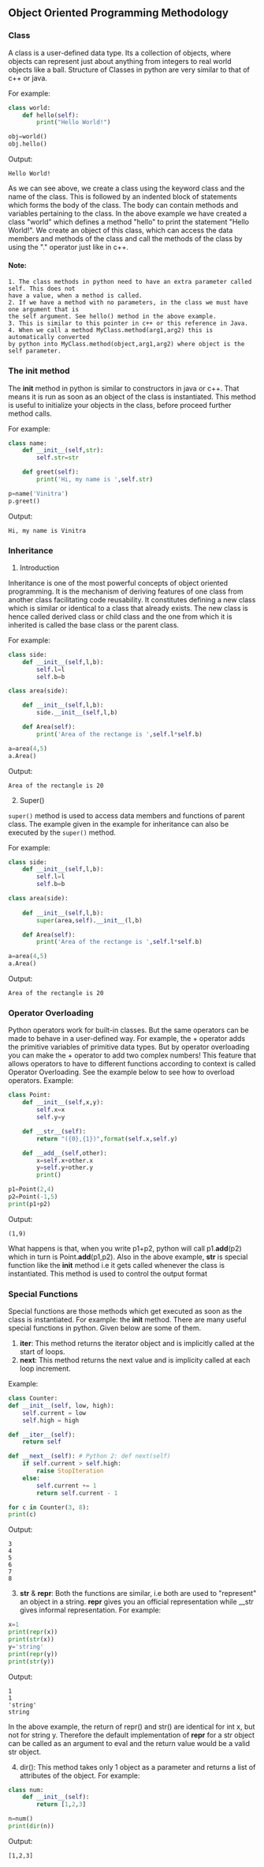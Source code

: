 ## Object Oriented Programming Methodology

### Class

A class is a user-defined data type. Its a collection of
objects, where objects can represent just about anything
from integers to real world objects like a ball. Structure of Classes
in python are very similar to that of c++ or java. 

For example: 

```python
class world:
    def hello(self):
        print("Hello World!")

obj=world()
obj.hello()
```

Output:
```
Hello World!
```
As we can see above, we create a class using the keyword class and the name of the class.
This is followed by an indented block of statements which forms the body of the class.
The body can contain methods and variables pertaining to the class. In the above example 
we have created a class "world" which defines a method "hello" to print the 
statement "Hello World!".
We create an object of this class, which can access the data members and methods of the class
and call the methods of the class by using the "." operator just like in c++.

#### Note: 
```
1. The class methods in python need to have an extra parameter called self. This does not
have a value, when a method is called.
2. If we have a method with no parameters, in the class we must have one argument that is 
the self argument. See hello() method in the above example.
3. This is similar to this pointer in c++ or this reference in Java.
4. When we call a method MyClass.method(arg1,arg2) this is automatically converted
by python into MyClass.method(object,arg1,arg2) where object is the self parameter.
```

### The __init__ method

The __init__ method in python is similar to constructors in java or c++.
That means it is run as soon as an object of the class is instantiated.
This method is useful to initialize your objects in the class, before
proceed further method calls.

For example:
```python
class name:
    def __init__(self,str):
        self.str=str

    def greet(self):
        print('Hi, my name is ',self.str)

p=name('Vinitra')
p.greet()
```
Output:
```
Hi, my name is Vinitra
```
### Inheritance

1. Introduction

Inheritance is one of the most powerful concepts of object oriented programming.
It is the mechanism of deriving features of one class from another class facilitating
code reusability.
It constitutes defining a new class which is similar or identical to a class that 
already exists. The new class is hence called derived class or child class and the one 
from which it is inherited is called the base class or the parent class.

For example:
```python
class side:
    def __init__(self,l,b):
        self.l=l
        self.b=b

class area(side):

    def __init__(self,l,b):
        side.__init__(self,l,b)

    def Area(self):
        print('Area of the rectange is ',self.l*self.b)

a=area(4,5)
a.Area()
```
Output:
```
Area of the rectangle is 20
```
2. Super()

```super()``` method is used to access data members and functions of parent class.
The example given in the example for inheritance can also be executed by the
```super()``` method.

For example:
```python
class side:
    def __init__(self,l,b):
        self.l=l
        self.b=b

class area(side):
    
    def __init__(self,l,b):
        super(area,self).__init__(l,b)

    def Area(self):
        print('Area of the rectange is ',self.l*self.b)

a=area(4,5)
a.Area()
```
Output:
```
Area of the rectangle is 20
```
### Operator Overloading

Python operators work for built-in classes. But the same operators can be made to behave
in a user-defined way. For example, the + operator adds the primitive variables of 
primitive data types. But by operator overloading you can make the + operator to 
add two complex numbers!
This feature that allows operators to have to different functions according to context
is called Operator Overloading.
See the example below to see how to overload operators.
Example:
```python
class Point:
    def __init__(self,x,y):
        self.x=x
        self.y=y

    def __str__(self):
        return "({0},{1})",format(self.x,self.y)

    def __add__(self,other):
        x=self.x+other.x
        y=self.y+other.y
        print()

p1=Point(2,4)
p2=Point(-1,5)
print(p1+p2)
```
Output:
```
(1,9)
```
What happens is that, when you write p1+p2, python will call p1.__add__(p2) which in
turn is Point.__add__(p1,p2). Also in the above example, __str__ is special function
like the __init__ method i.e it gets called whenever the class is instantiated.
This method is used to control the output format

### Special Functions

Special functions are those methods which get executed as soon as the class is
instantiated. For example: the __init__ method.
There are many useful special functions in python. Given below are some of them.

1. __iter__: This method returns the iterator object and is implicitly called
at the start of loops.    
2. __next__: This method returns the next value and is implicity called at 
each loop increment.

Example:
```python
class Counter:
def __init__(self, low, high):
    self.current = low
    self.high = high

def __iter__(self):
    return self

def __next__(self): # Python 2: def next(self)
    if self.current > self.high:
        raise StopIteration
    else:
        self.current += 1
        return self.current - 1

for c in Counter(3, 8):
print(c)
```
Output:
```
3
4
5
6
7
8
```

3. __str__ & __repr__: Both the functions are similar, i.e both are used to "represent"
an object in a string. __repr__ gives you an official representation while __str gives
informal  representation.
For example:
```python
x=1
print(repr(x))
print(str(x))
y='string'
print(repr(y))
print(str(y))
```
Output:
```
1
1
'string'
string
```
In the above example, the return of repr() and str() are identical for int x, but not for
string y. Therefore the default implementation of __repr__ for a str object can be called as
an argument to eval and the return value would be a valid str object.

4. dir(): This method takes only 1 object as a parameter and returns a list of 
attributes of the object.
For example:
```python
class num:
    def __init__(self):
        return [1,2,3]

n=num()
print(dir(n))
```
Output:
```
[1,2,3]
```


